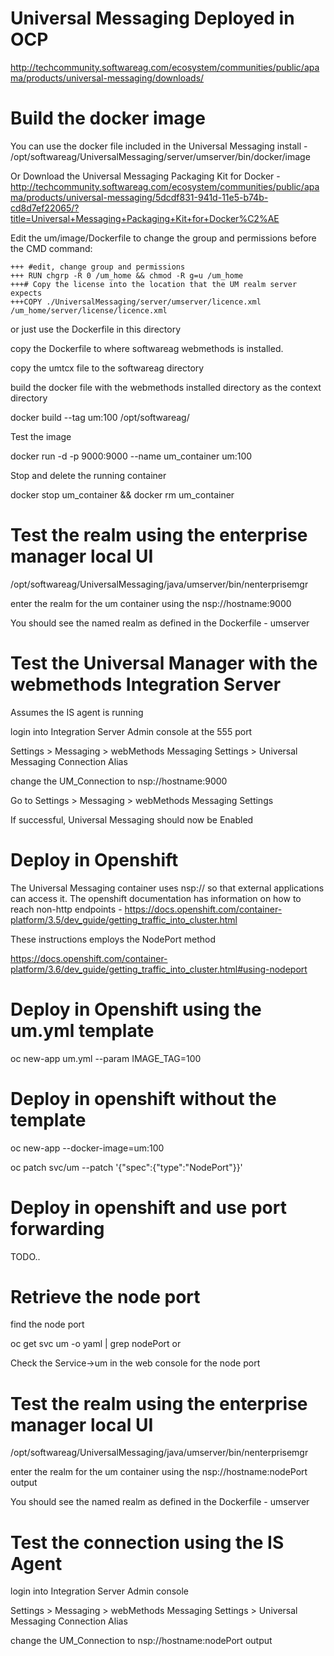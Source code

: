 # Universal Messaging Deployed in OCP

http://techcommunity.softwareag.com/ecosystem/communities/public/apama/products/universal-messaging/downloads/

# Build the docker image
You can use the docker file included in the Universal Messaging install  - 
/opt/softwareag/UniversalMessaging/server/umserver/bin/docker/image

Or Download the Universal Messaging Packaging Kit for Docker - http://techcommunity.softwareag.com/ecosystem/communities/public/apama/products/universal-messaging/5dcdf831-941d-11e5-b74b-cd8d7ef22065/?title=Universal+Messaging+Packaging+Kit+for+Docker%C2%AE

Edit the um/image/Dockerfile to change the group and permissions before the CMD command:

    +++ #edit, change group and permissions
    +++ RUN chgrp -R 0 /um_home && chmod -R g=u /um_home
    +++# Copy the license into the location that the UM realm server expects
    +++COPY ./UniversalMessaging/server/umserver/licence.xml /um_home/server/license/licence.xml
    
or just use the Dockerfile in this directory

copy the Dockerfile to where softwareag webmethods is installed.

copy the umtcx file to the softwareag directory

build the docker file with the webmethods installed directory as the context directory

docker build --tag um:100 /opt/softwareag/

Test the image

docker run -d -p 9000:9000 --name um_container um:100

Stop and delete the running container

docker stop um_container && docker rm um_container

# Test the realm using the enterprise manager local UI

/opt/softwareag/UniversalMessaging/java/umserver/bin/nenterprisemgr

enter the realm for the um container using the nsp://hostname:9000

You should see the named realm as defined in the Dockerfile - umserver

# Test the Universal Manager with the webmethods Integration Server

Assumes the IS agent is running

login into Integration Server Admin console at the 555 port

Settings > Messaging > webMethods Messaging Settings > Universal Messaging Connection Alias

change the UM_Connection to nsp://hostname:9000

Go to Settings > Messaging > webMethods Messaging Settings

If successful, Universal Messaging should now be Enabled

# Deploy in Openshift

The Universal Messaging container uses nsp:// so that external applications can access it. The openshift documentation has information on how to reach non-http endpoints - https://docs.openshift.com/container-platform/3.5/dev_guide/getting_traffic_into_cluster.html

These instructions employs the NodePort method

https://docs.openshift.com/container-platform/3.6/dev_guide/getting_traffic_into_cluster.html#using-nodeport

# Deploy in Openshift using the um.yml template

oc new-app  um.yml --param IMAGE_TAG=100

# Deploy in openshift without the template 

oc new-app --docker-image=um:100

oc patch svc/um --patch '{"spec":{"type":"NodePort"}}'

# Deploy in openshift and use port forwarding

TODO..

# Retrieve the node port

find the node port

 oc get svc um -o yaml | grep nodePort
or 

Check the Service->um in the web console for the node port

# Test the realm using the enterprise manager local UI

/opt/softwareag/UniversalMessaging/java/umserver/bin/nenterprisemgr

enter the realm for the um container using the nsp://hostname:nodePort output

You should see the named realm as defined in the Dockerfile - umserver

# Test the connection using the IS Agent

login into Integration Server Admin console

Settings > Messaging > webMethods Messaging Settings > Universal Messaging Connection Alias

change the UM_Connection to 
nsp://hostname:nodePort output



